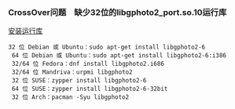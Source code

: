 ### CrossOver问题　缺少32位的libgphoto2_port.so.10运行库
[安装运行库](https://www.codeweavers.com/support/wiki/Diag)
```
32 位 Debian 或 Ubuntu：sudo apt-get install libgphoto2-6
 64 位 Debian 或 Ubuntu：sudo apt-get install libgphoto2-6:i386
 32/64 位 Fedora：dnf install libgphoto2.i686
 32/64 位 Mandriva：urpmi libgphoto2
 32 位 SUSE：zypper install libgphoto2-6
 64 位 SUSE：zypper install libgphoto2-6-32bit
 32 位 Arch：pacman -Syu libgphoto2
```

